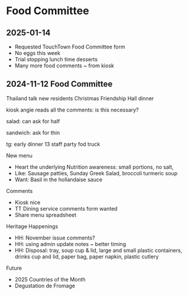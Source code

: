 # Food Committee

## 2025-01-14

* Requested TouchTown Food Committee form
* No eggs this week
* Trial stopping lunch time desserts
* Many more food comments ~ from kiosk

## 2024-11-12 Food Committee


Thailand
talk new residents
Christmas Friendship Hall dinner

kiosk
angie reads all the comments: is this necessary?

salad: can ask for half

sandwich: ask for thin

tg: early dinner
13 staff party fod truck

New menu

* Heart the underlying Nutrition awareness: small portions, no salt,
* Like: Sausage patties, Sunday Greek Salad, broccoli turmeric soup
* Want: Basil in the hollandaise sauce

Comments

* Kiosk nice
* TT Dining service comments form wanted
* Share menu spreadsheet

Heritage Happenings

* HH: November issue comments?
* HH: using admin update notes ~ better timing
* HH: Disposal: tray, soup cup & lid, large and small plastic containers, drinks cup and lid, paper bag, paper napkin, plastic cutlery

Future

* 2025 Countries of the Month
* Degustation de Fromage
